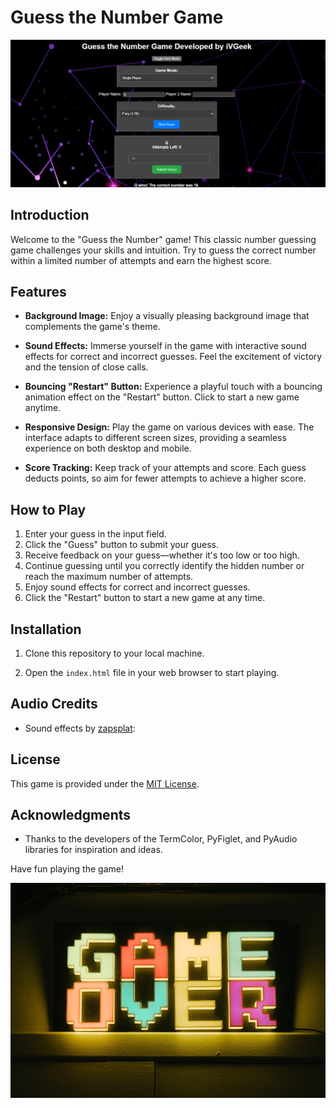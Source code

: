 # Guess the Number Game

![Game Screenshot](screenshot.png)

## Introduction

Welcome to the "Guess the Number" game! This classic number guessing game challenges your skills and intuition. Try to guess the correct number within a limited number of attempts and earn the highest score.

## Features

- **Background Image:** Enjoy a visually pleasing background image that complements the game's theme.

- **Sound Effects:** Immerse yourself in the game with interactive sound effects for correct and incorrect guesses. Feel the excitement of victory and the tension of close calls.

- **Bouncing "Restart" Button:** Experience a playful touch with a bouncing animation effect on the "Restart" button. Click to start a new game anytime.

- **Responsive Design:** Play the game on various devices with ease. The interface adapts to different screen sizes, providing a seamless experience on both desktop and mobile.

- **Score Tracking:** Keep track of your attempts and score. Each guess deducts points, so aim for fewer attempts to achieve a higher score.

## How to Play

1. Enter your guess in the input field.
2. Click the "Guess" button to submit your guess.
3. Receive feedback on your guess—whether it's too low or too high.
4. Continue guessing until you correctly identify the hidden number or reach the maximum number of attempts.
5. Enjoy sound effects for correct and incorrect guesses.
6. Click the "Restart" button to start a new game at any time.

## Installation

1. Clone this repository to your local machine.

2. Open the `index.html` file in your web browser to start playing.

## Audio Credits

- Sound effects by [zapsplat](https://www.zapsplat.com/):
 
## License

This game is provided under the [MIT License](LICENSE).

## Acknowledgments

- Thanks to the developers of the TermColor, PyFiglet, and PyAudio libraries for inspiration and ideas.

Have fun playing the game!

![Game Over](gameover.jpg)
